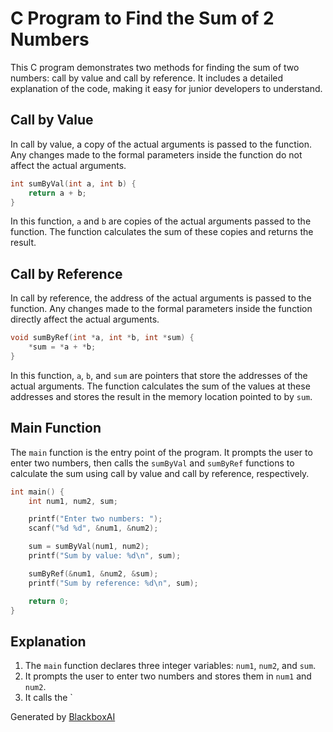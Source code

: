  # C Program to Find the Sum of 2 Numbers

This C program demonstrates two methods for finding the sum of two numbers: call by value and call by reference. It includes a detailed explanation of the code, making it easy for junior developers to understand.

## Call by Value

In call by value, a copy of the actual arguments is passed to the function. Any changes made to the formal parameters inside the function do not affect the actual arguments.

```c
int sumByVal(int a, int b) {
    return a + b;
}
```

In this function, `a` and `b` are copies of the actual arguments passed to the function. The function calculates the sum of these copies and returns the result.

## Call by Reference

In call by reference, the address of the actual arguments is passed to the function. Any changes made to the formal parameters inside the function directly affect the actual arguments.

```c
void sumByRef(int *a, int *b, int *sum) {
    *sum = *a + *b;
}
```

In this function, `a`, `b`, and `sum` are pointers that store the addresses of the actual arguments. The function calculates the sum of the values at these addresses and stores the result in the memory location pointed to by `sum`.

## Main Function

The `main` function is the entry point of the program. It prompts the user to enter two numbers, then calls the `sumByVal` and `sumByRef` functions to calculate the sum using call by value and call by reference, respectively.

```c
int main() {
    int num1, num2, sum;

    printf("Enter two numbers: ");
    scanf("%d %d", &num1, &num2);

    sum = sumByVal(num1, num2);
    printf("Sum by value: %d\n", sum);

    sumByRef(&num1, &num2, &sum);
    printf("Sum by reference: %d\n", sum);

    return 0;
}
```

## Explanation

1. The `main` function declares three integer variables: `num1`, `num2`, and `sum`.
2. It prompts the user to enter two numbers and stores them in `num1` and `num2`.
3. It calls the `

Generated by [BlackboxAI](https://www.blackbox.ai)